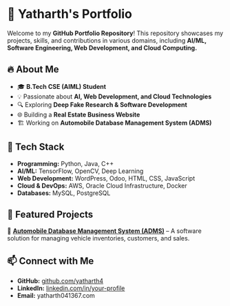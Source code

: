 # 🚀 Yatharth's Portfolio  

Welcome to my **GitHub Portfolio Repository**! This repository showcases my projects, skills, and contributions in various domains, including **AI/ML, Software Engineering, Web Development, and Cloud Computing.**  

## 🔥 About Me  
- 🎓 **B.Tech CSE (AIML) Student**  
- 💡 Passionate about **AI, Web Development, and Cloud Technologies**  
- 🔍 Exploring **Deep Fake Research & Software Development**  
- 🌐 Building a **Real Estate Business Website**  
- 🏗️ Working on **Automobile Database Management System (ADMS)**  

## 📌 Tech Stack  
- **Programming:** Python, Java, C++  
- **AI/ML:** TensorFlow, OpenCV, Deep Learning  
- **Web Development:** WordPress, Odoo, HTML, CSS, JavaScript  
- **Cloud & DevOps:** AWS, Oracle Cloud Infrastructure, Docker  
- **Databases:** MySQL, PostgreSQL  

## 🚀 Featured Projects  
🔹 **[Automobile Database Management System (ADMS)](your-project-link)** – A software solution for managing vehicle inventories, customers, and sales.  


## 📫 Connect with Me  
- **GitHub:** [github.com/yatharth4](https://github.com/yatharth4)  
- **LinkedIn:** [linkedin.com/in/your-profile](your-link-here)  
- **Email:** yatharth041367.com  